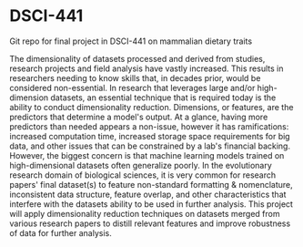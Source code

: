 # DSCI-441
Git repo for final project in DSCI-441 on mammalian dietary traits

The dimensionality of datasets processed and derived from studies, research projects and field analysis have vastly increased. This results in researchers needing to know skills that, in decades prior, would be considered non-essential. In research that leverages large and/or high-dimension datasets, an essential technique that is required today is the ability to conduct dimensionality reduction. Dimensions, or features, are the predictors that determine a model's output. At a glance, having more predictors than needed appears a non-issue, however it has ramifications: increased computation time, increased storage space requirements for big data, and other issues that can be constrained by a lab's financial backing. However, the biggest concern is that machine learning models trained on high-dimensional datasets often generalize poorly. In the evolutionary research domain of biological sciences, it is very common for research papers' final dataset(s) to feature non-standard formatting & nomenclature, inconsistent data structure, feature overlap, and other characteristics that interfere with the datasets ability to be used in further analysis. This project will apply dimensionality reduction techniques on datasets merged from various research papers to distill relevant features and improve robustness of data for further analysis.
